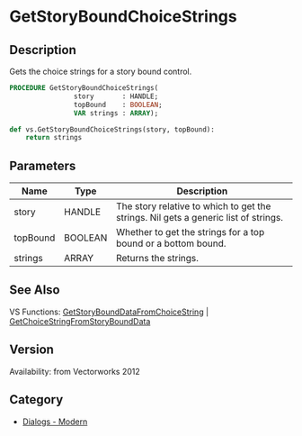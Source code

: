 # GetStoryBoundChoiceStrings

## Description
Gets the choice strings for a story bound control.

```pascal
PROCEDURE GetStoryBoundChoiceStrings(
				story       : HANDLE;
				topBound    : BOOLEAN;
				VAR strings : ARRAY);
```

```python
def vs.GetStoryBoundChoiceStrings(story, topBound):
    return strings
```

## Parameters
|Name|Type|Description|
|---|---|---|
|story|HANDLE|The story relative to which to get the strings. Nil gets a generic list of strings.|
|topBound|BOOLEAN|Whether to get the strings for a top bound or a bottom bound.|
|strings|ARRAY|Returns the strings.|

## See Also
VS Functions:
[GetStoryBoundDataFromChoiceString](GetStoryBoundDataFromChoiceString.md) 
| [GetChoiceStringFromStoryBoundData](GetChoiceStringFromStoryBoundData.md)

## Version
Availability: from Vectorworks 2012

## Category
* [Dialogs - Modern](../Categories/Dialogs%20-%20Modern.md)

